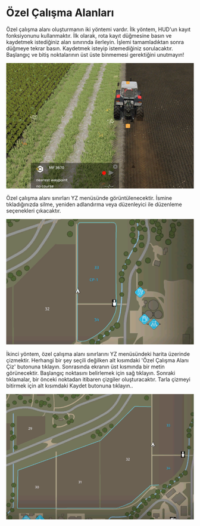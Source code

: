 # Özel Çalışma Alanları


Özel çalışma alanı oluşturmanın iki yöntemi vardır.
İlk yöntem, HUD'un kayıt fonksiyonunu kullanmaktır.
İlk olarak, rota kayıt düğmesine basın ve kaydetmek istediğiniz alan sınırında ilerleyin.
İşlemi tamamladıktan sonra düğmeye tekrar basın. Kaydetmek isteyip istemediğiniz sorulacaktır.
Başlangıç ve bitiş noktalarının üst üste binmemesi gerektiğini unutmayın!


![Image](../assets/images/recordcustomhelp_0_0_765_510.png)


Özel çalışma alanı sınırları YZ menüsünde görüntülenecektir.
İsmine tıkladığınızda silme, yeniden adlandırma veya düzenleyici ile düzenleme seçenekleri çıkacaktır.


![Image](../assets/images/donecustomhelp_0_0_765_510.png)


İkinci yöntem, özel çalışma alanı sınırlarını YZ menüsündeki harita üzerinde çizmektir.
Herhangi bir şey seçili değilken alt kısımdaki 'Özel Çalışma Alanı Çiz' butonuna tıklayın.
Sonrasında ekranın üst kısmında bir metin görünecektir.
Başlangıç noktasını belirlemek için sağ tıklayın.
Sonraki tıklamalar, bir önceki noktadan itibaren çizgiler oluşturacaktır.
Tarla çizmeyi bitirmek için alt kısımdaki Kaydet butonuna tıklayın..


![Image](../assets/images/drawcustomhelp_0_0_765_510.png)

